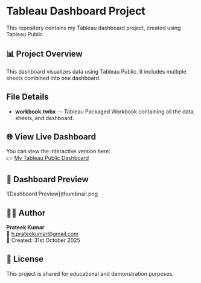 # Tableau Dashboard Project

This repository contains my Tableau dashboard project, created using Tableau Public.

## 📊 Project Overview
This dashboard visualizes data using Tableau Public. It includes multiple sheets combined into one dashboard.

## File Details
- **workbook.twbx** — Tableau Packaged Workbook containing all the data, sheets, and dashboard.

## 🌐 View Live Dashboard
You can view the interactive version here:  
👉 [My Tableau Public Dashboard](https://public.tableau.com/app/profile/prateek.kumar4029/viz/complete_british_airways_reviews_DA/Dashboard1)

## 🗾 Dashboard Preview
![Dashboard Preview](thumbnail.png

## 🧑‍💻 Author
**Prateek Kumar**  
📧 h.prateekumar@gmail.com  
📅 Created: 31st October 2025

## 📄 License
This project is shared for educational and demonstration purposes.
